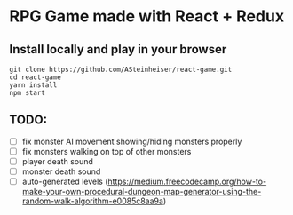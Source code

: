 # RPG Game made with React + Redux

## Install locally and play in your browser
```
git clone https://github.com/ASteinheiser/react-game.git
cd react-game
yarn install
npm start
```

## TODO:
- [ ] fix monster AI movement showing/hiding monsters properly
- [ ] fix monsters walking on top of other monsters
- [ ] player death sound
- [ ] monster death sound
- [ ] auto-generated levels (https://medium.freecodecamp.org/how-to-make-your-own-procedural-dungeon-map-generator-using-the-random-walk-algorithm-e0085c8aa9a)
